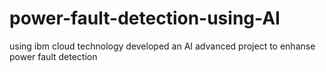 # power-fault-detection-using-AI
using ibm cloud technology developed an AI advanced project to enhanse power fault detection 
